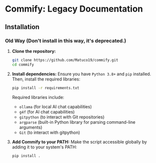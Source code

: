# Commify: Legacy Documentation

## Installation

### Old Way (Don't install in this way, it's deprecated.)

1. **Clone the repository:**

   ```bash
   git clone https://github.com/Matuco19/commify.git
   cd commify
   ```

2. **Install dependencies:**
   Ensure you have `Python 3.8+` and `pip` installed. Then, install the required libraries:

   ```bash
   pip install -r requirements.txt
   ```

   Required libraries include:
   - `ollama` (for local AI chat capabilities)
   - `g4f` (for AI chat capabilities)
   - `gitpython` (to interact with Git repositories)
   - `argparse` (built-in Python library for parsing command-line arguments)
   - `Git` (to interact with gitpython)

3. **Add Commify to your PATH:**
   Make the script accessible globally by adding it to your system's PATH:

   ```bash
   pip install .
   ```
